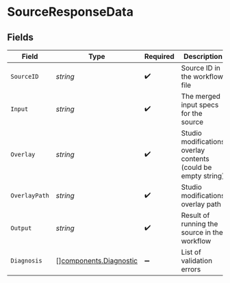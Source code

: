 # SourceResponseData


## Fields

| Field                                                            | Type                                                             | Required                                                         | Description                                                      |
| ---------------------------------------------------------------- | ---------------------------------------------------------------- | ---------------------------------------------------------------- | ---------------------------------------------------------------- |
| `SourceID`                                                       | *string*                                                         | :heavy_check_mark:                                               | Source ID in the workflow file                                   |
| `Input`                                                          | *string*                                                         | :heavy_check_mark:                                               | The merged input specs for the source                            |
| `Overlay`                                                        | *string*                                                         | :heavy_check_mark:                                               | Studio modifications overlay contents (could be empty string)    |
| `OverlayPath`                                                    | *string*                                                         | :heavy_check_mark:                                               | Studio modifications overlay path                                |
| `Output`                                                         | *string*                                                         | :heavy_check_mark:                                               | Result of running the source in the workflow                     |
| `Diagnosis`                                                      | [][components.Diagnostic](../../models/components/diagnostic.md) | :heavy_minus_sign:                                               | List of validation errors                                        |